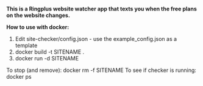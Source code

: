 **This is a Ringplus website watcher app that texts you when the free plans on the website changes.**

**How to use with docker:**  
1. Edit site-checker/config.json - use the example_config.json as a template  
2. docker build -t SITENAME .
3. docker run -d SITENAME  

To stop (and remove): docker rm -f SITENAME
To see if checker is running: docker ps
